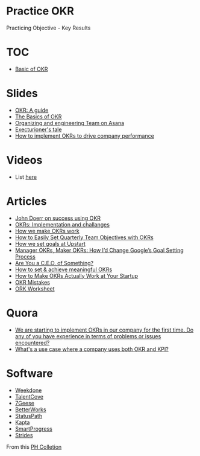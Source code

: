 # Practice OKR
Practicing Objective - Key Results

# TOC
- [Basic of OKR](https://github.com/domenicosolazzo/practice-okr/Basic.md)

# Slides
- [OKR: A guide](http://www.slideshare.net/mustansir78/guide-to-okr-objectives-key-results)
- [The Basics of OKR](http://www.slideshare.net/HenrikJanVanderPol/how-to-outperform-anyone-else-introduction-to-okr)
- [Organizing and engineering Team on Asana](http://www.slideshare.net/asana/organizing-an-engineering-team-using-asana)
- [Execturioner's tale](http://www.slideshare.net/cwodtke/the-executioners-tale-34241002)
- [How to implement OKRs to drive company performance](http://www.slideshare.net/7Geese/learn-how-to-implement-okrs-to-drive-company-performance)

# Videos
- List [here](https://github.com/domenicosolazzo/practice-okr/blob/master/Videos.md)

# Articles
- [John Doerr on success using OKR](http://blog.betterworks.com/keys-okr-success-qa-john-doerr/)
- [OKRs: Implementation and challanges](https://blog.pusher.com/okrs-implementation-challenges/)
- [How we make OKRs work](https://blog.pusher.com/make-okrs-work/)
- [How to Easily Set Quarterly Team Objectives with OKRs](https://blog.pusher.com/how-to-set-quartely-okrs-for-your-teams/)
- [How we set goals at Upstart](http://blog.upstart.com/okrs-and-projects-how-we-set-goals-at-upstart/)
- [Manager OKRs, Maker OKRs: How I’d Change Google’s Goal Setting Process](http://hunterwalk.com/2013/03/01/manager-okrs-maker-okrs-how-id-change-googles-goal-setting-process/)
- [Are You a C.E.O. of Something?](http://www.nytimes.com/2010/01/31/business/31corner.html?pagewanted=2&_r=4&)
- [How to set & achieve meaningful OKRs](http://blog.kentonkivestu.com/goals-how-to-get-things-done)
- [How to Make OKRs Actually Work at Your Startup](http://firstround.com/review/How-to-Make-OKRs-Actually-Work-at-Your-Startup/)
- [OKR Mistakes](http://eleganthack.com/okr-mistakes-and-how-to-fix-them/)
- [ORK Worksheet](http://eleganthack.com/an-okr-worksheet/)

# Quora
- [We are starting to implement OKRs in our company for the first time. Do any of you have experience in terms of problems or issues encountered?](http://www.quora.com/We-are-starting-to-implement-OKRs-in-our-company-for-the-first-time-Do-any-of-you-have-experience-in-terms-of-problems-or-issues-encountered)
- [What's a use case where a company uses both OKR and KPI?](http://www.quora.com/Whats-a-use-case-where-a-company-uses-both-OKR-and-KPI)

# Software
- [Weekdone](http://www.producthunt.com/tech/weekdone)
- [TalentCove](http://www.producthunt.com/tech/cove)
- [7Geese](http://www.producthunt.com/tech/7geese)
- [BetterWorks](http://www.producthunt.com/tech/betterworks)
- [StatusPath](http://www.producthunt.com/tech/statuspath)
- [Kapta](http://www.producthunt.com/tech/kapta)
- [SmartProgress](http://www.producthunt.com/tech/smart-progress)
- [Strides](http://www.producthunt.com/tech/strides)

From this [PH Colletion](http://www.producthunt.com/@domenicosolazzo/collections/okr)
